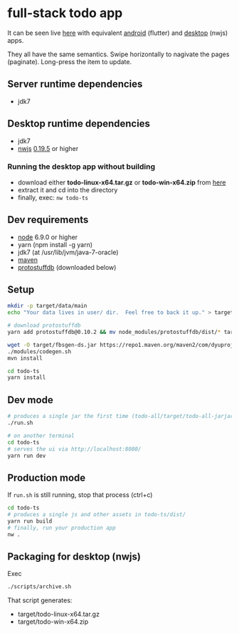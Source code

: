 # full-stack todo app

It can be seen live [here](https://dyuproject.com/todo/) with equivalent [android](https://play.google.com/store/apps/details?id=com.dyuproject.todo) (flutter) and [desktop](https://1drv.ms/f/s!Ah8UGrNGpqlzeAVPYtkNffvNZBo) (nwjs) apps.

They all have the same semantics.
Swipe horizontally to nagivate the pages (paginate).
Long-press the item to update.

## Server runtime dependencies
- jdk7

## Desktop runtime dependencies
- jdk7
- [nwjs](https://nwjs.io/) [0.19.5](https://dl.nwjs.io/v0.19.5/) or higher

### Running the desktop app without building
- download either **todo-linux-x64.tar.gz** or **todo-win-x64.zip** from [here](https://1drv.ms/f/s!Ah8UGrNGpqlzeAVPYtkNffvNZBo)
- extract it and cd into the directory
- finally, exec: ```nw todo-ts```

## Dev requirements
- [node](https://nodejs.org/en/download/) 6.9.0 or higher
- yarn (npm install -g yarn)
- jdk7 (at /usr/lib/jvm/java-7-oracle)
- [maven](https://maven.apache.org/download.cgi)
- [protostuffdb](https://gitlab.com/dyu/protostuffdb) (downloaded below)

## Setup
```sh
mkdir -p target/data/main
echo "Your data lives in user/ dir.  Feel free to back it up." > target/data/main/README.txt

# download protostuffdb
yarn add protostuffdb@0.10.2 && mv node_modules/protostuffdb/dist/* target/ && rm -f package.json yarn.lock && rm -r node_modules

wget -O target/fbsgen-ds.jar https://repo1.maven.org/maven2/com/dyuproject/fbsgen/ds/fbsgen-ds-fatjar/1.0.5/fbsgen-ds-fatjar-1.0.5.jar
./modules/codegen.sh
mvn install

cd todo-ts
yarn install
```

## Dev mode
```sh
# produces a single jar the first time (todo-all/target/todo-all-jarjar.jar)
./run.sh

# on another terminal
cd todo-ts
# serves the ui via http://localhost:8080/
yarn run dev
```

## Production mode
If ```run.sh``` is still running, stop that process (ctrl+c)
```sh
cd todo-ts
# produces a single js and other assets in todo-ts/dist/
yarn run build
# finally, run your production app
nw .
```

## Packaging for desktop (nwjs)
Exec
```sh
./scripts/archive.sh
```

That script generates:
- target/todo-linux-x64.tar.gz
- target/todo-win-x64.zip

